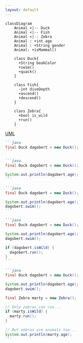 ```yaml
---
layout: default
---
```


<ChallengeHeader index="12"/>

```mermaid
classDiagram
    Animal <|-- Duck
    Animal <|-- Fish
    Animal <|-- Zebra
    Animal : +int age
    Animal : +String gender
    Animal: +isMammal()

    class Duck{
      +String beakColor
      +swim()
      +quack()
    }

    class Fish{
      -int diveDepth
      +ascend()
      +descend()
    }

    class Zebra{
      +bool is_wild
      +run()
    }
```

<div class="flex gap-6 absolute top-content right">
  <div class="flex flex-col items-center gap-2 duration-500" v-click>
    <div class="i-devicon-unifiedmodelinglanguage text-6xl"/>
    <a href="https://www.uml.org/" target="_blank">
      UML
    </a>
  </div>
</div>

<div class="absolute right bottom-content" v-click>

````md magic-move {at:3}
```java
final Duck dagobert = new Duck();
```

```java
final Duck dagobert = new Duck();

System.out.println(dagobert.age);
```

```java
final Duck dagobert = new Duck();

System.out.println(dagobert.age);
dagobert.swim();
```

```java
final Duck dagobert = new Duck();

System.out.println(dagobert.age);
dagobert.swim();

if (dagobert.isWild) {
  dagobert.run();
}
```

```java
final Duck dagobert = new Duck();

System.out.println(dagobert.age);
dagobert.swim();

final Zebra marty = new Zebra();

// Only zebras can run...
if (marty.isWild) {
  marty.run();
}

// But zebras are animals too...
System.out.println(marty.age);
```
````

</div>

<PageNumber/>
